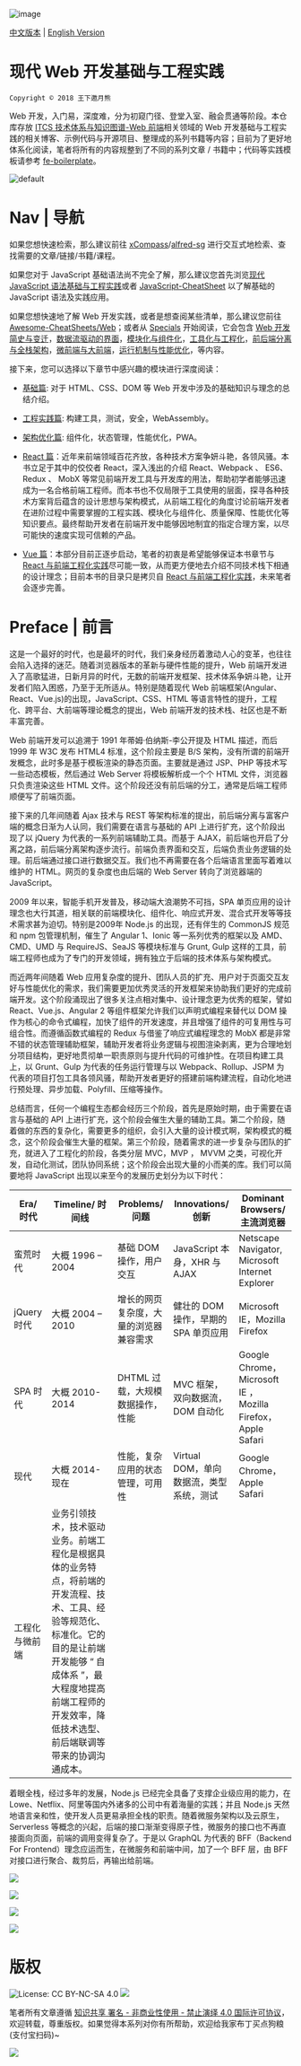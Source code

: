![image](https://user-images.githubusercontent.com/5803001/43637212-f62daf14-9746-11e8-84e0-78247690b3c6.png)

[中文版本](./README.md) | [English Version](./README-en.md)

# 现代 Web 开发基础与工程实践

`Copyright © 2018 王下邀月熊`

Web 开发，入门易，深度难，分为初窥门径、登堂入室、融会贯通等阶段。本仓库存放 [ITCS 技术体系与知识图谱-Web 前端](https://parg.co/UIF)相关领域的 Web 开发基础与工程实践的相关博客、示例代码与开源项目、整理成的系列书籍等内容；目前为了更好地体系化阅读，笔者将所有的内容规整到了不同的系列文章 / 书籍中；代码等实践模板请参考 [fe-boilerplate](https://github.com/wx-chevalier/fe-boilerplate)。

![default](https://i.postimg.cc/y1QXgJ6f/image.png)

# Nav | 导航

如果您想快速检索，那么建议前往 [xCompass](https://wx-chevalier.github.io/home/#/search)/[alfred-sg](https://github.com/wx-chevalier/Soogle/tree/master/alfred-sg) 进行交互式地检索、查找需要的文章/链接/书籍/课程。

如果您对于 JavaScript 基础语法尚不完全了解，那么建议您首先浏览[现代 JavaScript 语法基础与工程实践](https://parg.co/UIj)或者 [JavaScript-CheatSheet](https://github.com/wx-chevalier/Awesome-CheatSheets/blob/master/ProgrammingLanguage/JavaScript/JavaScript-CheatSheet.md) 以了解基础的 JavaScript 语法及实践应用。

如果您想快速地了解 Web 开发实践，或者是想查阅某些清单，那么建议您前往 [Awesome-CheatSheets/Web]()；或者从 [Specials](./Specials) 开始阅读，它会包含 [Web 开发简史与变迁](./Specials/开发简史与变迁.md)，[数据流驱动的界面](./Specials/数据流驱动的界面.md)，[模块化与组件化](./Specials/模块化与组件化.md)，[工具化与工程化](./Specials/工具化与工程化.md)，[前后端分离与全栈架构](./Specials/前后端分离与全栈架构.md)，[微前端与大前端](./Specials/微前端与大前端.md)，[运行机制与性能优化](./Specials/运行机制与性能优化.md)，等内容。

接下来，您可以选择以下章节中感兴趣的模块进行深度阅读：

- [基础篇](./基础): 对于 HTML、CSS、DOM 等 Web 开发中涉及的基础知识与理念的总结介绍。

- [工程实践篇](./工程实践): 构建工具，测试，安全，WebAssembly。

- [架构优化篇](./架构优化篇): 组件化，状态管理，性能优化，PWA。

- [React 篇](./React)：近年来前端领域百花齐放，各种技术方案争妍斗艳，各领风骚。本书立足于其中的佼佼者 React，深入浅出的介绍 React、Webpack 、 ES6、Redux 、 MobX 等常见前端开发工具与开发库的用法，帮助初学者能够迅速成为一名合格前端工程师。而本书也不仅局限于工具使用的层面，探寻各种技术方案背后蕴含的设计思想与架构模式，从前端工程化的角度讨论前端开发者在进阶过程中需要掌握的工程实践、模块化与组件化、质量保障、性能优化等知识要点。最终帮助开发者在前端开发中能够因地制宜的指定合理方案，以尽可能快的速度实现可信赖的产品。

- [Vue 篇](./Vue)：本部分目前正逐步启动，笔者的初衷是希望能够保证本书章节与 [React 与前端工程化实践](./React)尽可能一致，从而更方便地去介绍不同技术栈下相通的设计理念；目前本书的目录只是拷贝自 [React 与前端工程化实践](./React)，未来笔者会逐步完善。

# Preface | 前言

这是一个最好的时代，也是最坏的时代，我们亲身经历着激动人心的变革，也往往会陷入选择的迷茫。随着浏览器版本的革新与硬件性能的提升，Web 前端开发进入了高歌猛进，日新月异的时代，无数的前端开发框架、技术体系争妍斗艳，让开发者们陷入困惑，乃至于无所适从。特别是随着现代 Web 前端框架(Angular、React、Vue.js)的出现，JavaScript、CSS、HTML 等语言特性的提升，工程化、跨平台、大前端等理论概念的提出，Web 前端开发的技术栈、社区也是不断丰富完善。

Web 前端开发可以追溯于 1991 年蒂姆·伯纳斯-李公开提及 HTML 描述，而后 1999 年 W3C 发布 HTML4 标准，这个阶段主要是 B/S 架构，没有所谓的前端开发概念，此时多是基于模板渲染的静态页面。主要就是通过 JSP、PHP 等技术写一些动态模板，然后通过 Web Server 将模板解析成一个个 HTML 文件，浏览器只负责渲染这些 HTML 文件。这个阶段还没有前后端的分工，通常是后端工程师顺便写了前端页面。

接下来的几年间随着 Ajax 技术与 REST 等架构标准的提出，前后端分离与富客户端的概念日渐为人认同，我们需要在语言与基础的 API 上进行扩充，这个阶段出现了以 jQuery 为代表的一系列前端辅助工具。而基于 AJAX，前后端也开启了分离之路，前后端分离架构逐步流行。前端负责界面和交互，后端负责业务逻辑的处理。前后端通过接口进行数据交互。我们也不再需要在各个后端语言里面写着难以维护的 HTML。网页的复杂度也由后端的 Web Server 转向了浏览器端的 JavaScript。

2009 年以来，智能手机开发普及，移动端大浪潮势不可挡，SPA 单页应用的设计理念也大行其道，相关联的前端模块化、组件化、响应式开发、混合式开发等等技术需求甚为迫切。特别是2009年 Node.js 的出现，还有伴生的 CommonJS 规范和 npm 包管理机制，催生了 Angular 1、Ionic 等一系列优秀的框架以及 AMD、CMD、UMD 与 RequireJS、SeaJS 等模块标准与 Grunt, Gulp 这样的工具，前端工程师也成为了专门的开发领域，拥有独立于后端的技术体系与架构模式。

而近两年间随着 Web 应用复杂度的提升、团队人员的扩充、用户对于页面交互友好与性能优化的需求，我们需要更加优秀灵活的开发框架来协助我们更好的完成前端开发。这个阶段涌现出了很多关注点相对集中、设计理念更为优秀的框架，譬如 React、Vue.js、Angular 2 等组件框架允许我们以声明式编程来替代以 DOM 操作为核心的命令式编程，加快了组件的开发速度，并且增强了组件的可复用性与可组合性。而遵循函数式编程的 Redux 与借鉴了响应式编程理念的 MobX 都是非常不错的状态管理辅助框架，辅助开发者将业务逻辑与视图渲染剥离，更为合理地划分项目结构，更好地贯彻单一职责原则与提升代码的可维护性。在项目构建工具上，以 Grunt、Gulp 为代表的任务运行管理与以 Webpack、Rollup、JSPM 为代表的项目打包工具各领风骚，帮助开发者更好的搭建前端构建流程，自动化地进行预处理、异步加载、Polyfill、压缩等操作。

总结而言，任何一个编程生态都会经历三个阶段，首先是原始时期，由于需要在语言与基础的 API 上进行扩充，这个阶段会催生大量的辅助工具。第二个阶段，随着做的东西的复杂化，需要更多的组织，会引入大量的设计模式啊，架构模式的概念，这个阶段会催生大量的框架。第三个阶段，随着需求的进一步复杂与团队的扩充，就进入了工程化的阶段，各类分层 MVC，MVP ， MVVM 之类，可视化开发，自动化测试，团队协同系统；这个阶段会出现大量的小而美的库。我们可以简要地将 JavaScript 出现以来至今的发展历史划分为以下时代：

| Era/ 时代   | Timeline/ 时间线 | Problems/ 问题                         | Innovations/ 创新                       | Dominant Browsers/ 主流浏览器                                |
| ----------- | ---------------- | -------------------------------------- | --------------------------------------- | ------------------------------------------------------------ |
| 蛮荒时代    | 大概 1996 – 2004 | 基础 DOM 操作，用户交互                | JavaScript 本身，XHR 与 AJAX            | Netscape Navigator, Microsoft Internet Explorer              |
| jQuery 时代 | 大概 2004 – 2010 | 增长的网页复杂度，大量的浏览器兼容需求 | 健壮的 DOM 操作，早期的 SPA 单页应用    | Microsoft IE，Mozilla Firefox                                |
| SPA 时代    | 大概 2010-2014   | DHTML 过载，大规模数据操作，性能       | MVC 框架，双向数据流，DOM 自动化        | Google Chrome，Microsoft IE ， Mozilla Firefox，Apple Safari |
| 现代        | 大概 2014- 现在  | 性能，复杂应用的状态管理，可用性       | Virtual DOM，单向数据流，类型系统，测试 | Google Chrome，Apple Safari                                  |
| 工程化与微前端 | 业务引领技术，技术驱动业务。前端工程化是根据具体的业务特点，将前端的开发流程、技术、工具、经验等规范化、标准化。它的目的是让前端开发能够 “ 自成体系 ”，最大程度地提高前端工程师的开发效率，降低技术选型、前后端联调等带来的协调沟通成本。 |


着眼全栈，经过多年的发展，Node.js 已经完全具备了支撑企业级应用的能力，在 Lowe、Netflix、阿里等国内外诸多的公司中有着海量的实践；并且 Node.js 天然地语言亲和性，使开发人员更易承担全栈的职责。随着微服务架构以及云原生，Serverless 等概念的兴起，后端的接口渐渐变得原子性，微服务的接口也不再直接面向页面，前端的调用变得复杂了。于是以 GraphQL 为代表的 BFF（Backend For Frontend）理念应运而生，在微服务和前端中间，加了一个 BFF 层，由 BFF 对接口进行聚合、裁剪后，再输出给前端。

[![](https://github.com/wx-chevalier/OSS/blob/master/ProcessOn/IT%E6%9E%B6%E6%9E%84.png?raw=true)](https://www.processon.com/view/link/59c200c0e4b0cfa0d53bae4a)

[![](https://github.com/wx-chevalier/OSS/blob/master/ProcessOn/%E7%8E%B0%E4%BB%A3Web%E5%BC%80%E5%8F%91.png?raw=true)](https://www.processon.com/view/link/59c20128e4b0cfa0d53bae9a)

![](https://hacks.mozilla.org/files/2017/10/01-768x459.png)

![](https://parg.co/UrS)

# 版权

![License: CC BY-NC-SA 4.0](https://img.shields.io/badge/License-CC%20BY--NC--SA%204.0-lightgrey.svg) ![](https://parg.co/bDm)

笔者所有文章遵循 [知识共享 署名 - 非商业性使用 - 禁止演绎 4.0 国际许可协议](https://creativecommons.org/licenses/by-nc-nd/4.0/deed.zh)，欢迎转载，尊重版权。如果觉得本系列对你有所帮助，欢迎给我家布丁买点狗粮(支付宝扫码)~

![](https://github.com/wx-chevalier/OSS/blob/master/2017/8/1/Buding.jpg?raw=true)
